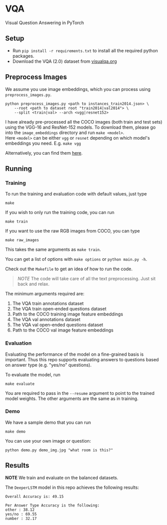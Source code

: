 # VQA

Visual Question Answering in PyTorch


## Setup

- Run `pip install -r requirements.txt` to install all the required python packages.
- Download the VQA (2.0) dataset from [visualqa.org](http://visualqa.org/)

## Preprocess Images

We assume you use image embeddings, which you can process using `preprocess_images.py`.
```shell
python preprocess_images.py <path to instances_train2014.json> \
    --root <path to dataset root "train2014|val2014"> \
    --split <train|val> --arch <vgg|resnet152>
```
I have already pre-processed all the COCO images (both train and test sets) using the VGG-16 and ResNet-152 models. To download them, please go into the `image_embeddings` directory and run `make <model>`.</br>
Here `<model>` can be either `vgg` or `resnet` depending on which model's embeddings you need. E.g. `make vgg`

Alternatively, you can find them [here](https://1drv.ms/f/s!Au18pri6pxSNlop81AhX4bATqy1VJA).


## Running

### Training

To run the training and evaluation code with default values, just type

```
make
```

If you wish to only run the training code, you can run
```
make train
```

If you want to use the raw RGB images from COCO, you can type
```shell
make raw_images
```
This takes the same arguments as `make train`.

You can get a list of options with `make options` or `python main.py -h`.

Check out the `Makefile` to get an idea of how to run the code.

> *NOTE* The code will take care of all the text preprocessing. Just sit back and relax.


The minimum arguments required are:

1. The VQA train annotations dataset
2. The VQA train open-ended questions dataset
3. Path to the COCO training image feature embeddings
4. The VQA val annotations dataset
5. The VQA val open-ended questions dataset
6. Path to the COCO val image feature embeddings

### Evaluation

Evaluating the performance of the model on a fine-grained basis is important. Thus this repo supports evaluating 
answers to questions based on answer type (e.g. "yes/no" questions).

To evaluate the model, run
```shell
make evaluate
```

You are required to pass in the `--resume` argument to point to the trained model weights. The other arguments are 
the same as in training.

### Demo

We have a sample demo that you can run

```shell
make demo
```

You can use your own image or question:

```shell
python demo.py demo_img.jpg "what room is this?"
```


## Results

**NOTE** We train and evaluate on the balanced datasets.

The `DeeperLSTM` model in this repo achieves the following results:

    Overall Accuracy is: 49.15

    Per Answer Type Accuracy is the following:
    other : 38.12
    yes/no : 69.55
    number : 32.17
